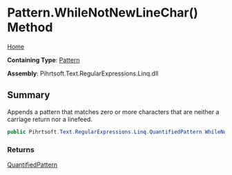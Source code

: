# Pattern\.WhileNotNewLineChar\(\) Method

[Home](../../../../../../README.md)

**Containing Type**: [Pattern](../README.md)

**Assembly**: Pihrtsoft\.Text\.RegularExpressions\.Linq\.dll

## Summary

Appends a pattern that matches zero or more characters that are neither a carriage return nor a linefeed\.

```csharp
public Pihrtsoft.Text.RegularExpressions.Linq.QuantifiedPattern WhileNotNewLineChar()
```

### Returns

[QuantifiedPattern](../../QuantifiedPattern/README.md)

